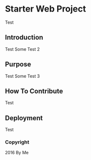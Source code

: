 # Starter Web Project
Test

## Introduction
Test
Some Test 2

## Purpose
Test
Some Test 3

## How To Contribute
Test

## Deployment
Test

### Copyright

2016 By Me


